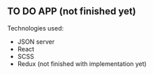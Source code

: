
## TO DO APP (not finished yet)

Technologies used:

- JSON server
- React
- SCSS
- Redux (not finished with implementation yet)

